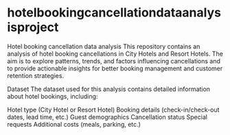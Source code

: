 # hotelbookingcancellationdataanalysisproject
Hotel booking cancellation data analysis
This repository contains an analysis of hotel booking cancellations in City Hotels and Resort Hotels. The aim is to explore patterns, trends, and factors influencing cancellations and to provide actionable insights for better booking management and customer retention strategies.

Dataset
The dataset used for this analysis contains detailed information about hotel bookings, including:

Hotel type (City Hotel or Resort Hotel)
Booking details (check-in/check-out dates, lead time, etc.)
Guest demographics
Cancellation status
Special requests
Additional costs (meals, parking, etc.)
